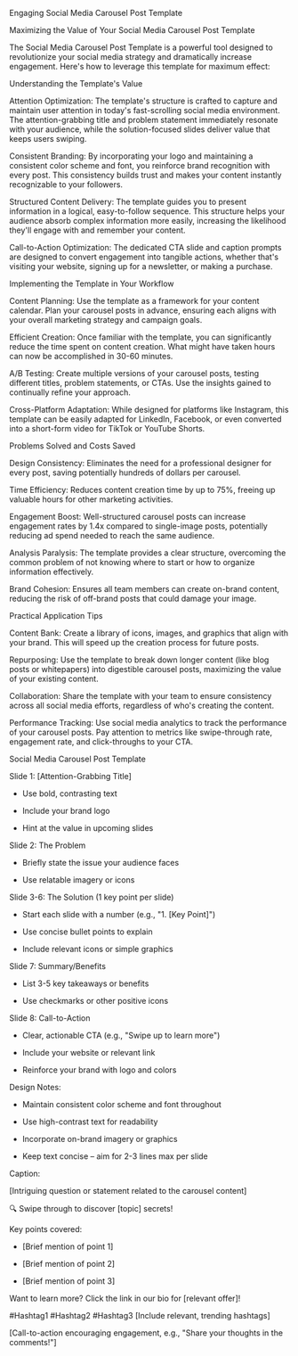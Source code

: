 Engaging Social Media Carousel Post Template


Maximizing the Value of Your Social Media Carousel Post Template


The Social Media Carousel Post Template is a powerful tool designed to revolutionize your social media strategy and dramatically increase engagement. Here's how to leverage this template for maximum effect:


Understanding the Template's Value


Attention Optimization: The template's structure is crafted to capture and maintain user attention in today's fast-scrolling social media environment. The attention-grabbing title and problem statement immediately resonate with your audience, while the solution-focused slides deliver value that keeps users swiping.


Consistent Branding: By incorporating your logo and maintaining a consistent color scheme and font, you reinforce brand recognition with every post. This consistency builds trust and makes your content instantly recognizable to your followers.


Structured Content Delivery: The template guides you to present information in a logical, easy-to-follow sequence. This structure helps your audience absorb complex information more easily, increasing the likelihood they'll engage with and remember your content.


Call-to-Action Optimization: The dedicated CTA slide and caption prompts are designed to convert engagement into tangible actions, whether that's visiting your website, signing up for a newsletter, or making a purchase.


Implementing the Template in Your Workflow


Content Planning: Use the template as a framework for your content calendar. Plan your carousel posts in advance, ensuring each aligns with your overall marketing strategy and campaign goals.


Efficient Creation: Once familiar with the template, you can significantly reduce the time spent on content creation. What might have taken hours can now be accomplished in 30-60 minutes.


A/B Testing: Create multiple versions of your carousel posts, testing different titles, problem statements, or CTAs. Use the insights gained to continually refine your approach.


Cross-Platform Adaptation: While designed for platforms like Instagram, this template can be easily adapted for LinkedIn, Facebook, or even converted into a short-form video for TikTok or YouTube Shorts.


Problems Solved and Costs Saved


Design Consistency: Eliminates the need for a professional designer for every post, saving potentially hundreds of dollars per carousel.


Time Efficiency: Reduces content creation time by up to 75%, freeing up valuable hours for other marketing activities.


Engagement Boost: Well-structured carousel posts can increase engagement rates by 1.4x compared to single-image posts, potentially reducing ad spend needed to reach the same audience.


Analysis Paralysis: The template provides a clear structure, overcoming the common problem of not knowing where to start or how to organize information effectively.


Brand Cohesion: Ensures all team members can create on-brand content, reducing the risk of off-brand posts that could damage your image.


Practical Application Tips


Content Bank: Create a library of icons, images, and graphics that align with your brand. This will speed up the creation process for future posts.


Repurposing: Use the template to break down longer content (like blog posts or whitepapers) into digestible carousel posts, maximizing the value of your existing content.


Collaboration: Share the template with your team to ensure consistency across all social media efforts, regardless of who's creating the content.


Performance Tracking: Use social media analytics to track the performance of your carousel posts. Pay attention to metrics like swipe-through rate, engagement rate, and click-throughs to your CTA.



Social Media Carousel Post Template


Slide 1: [Attention-Grabbing Title]


- Use bold, contrasting text


- Include your brand logo


- Hint at the value in upcoming slides



Slide 2: The Problem


- Briefly state the issue your audience faces


- Use relatable imagery or icons



Slide 3-6: The Solution (1 key point per slide)


- Start each slide with a number (e.g., "1. [Key Point]")


- Use concise bullet points to explain


- Include relevant icons or simple graphics



Slide 7: Summary/Benefits


- List 3-5 key takeaways or benefits


- Use checkmarks or other positive icons



Slide 8: Call-to-Action


- Clear, actionable CTA (e.g., "Swipe up to learn more")


- Include your website or relevant link


- Reinforce your brand with logo and colors



Design Notes:


- Maintain consistent color scheme and font throughout


- Use high-contrast text for readability


- Incorporate on-brand imagery or graphics


- Keep text concise – aim for 2-3 lines max per slide



Caption:


[Intriguing question or statement related to the carousel content]



🔍 Swipe through to discover [topic] secrets!



Key points covered:


- [Brief mention of point 1]


- [Brief mention of point 2]


- [Brief mention of point 3]



Want to learn more? Click the link in our bio for [relevant offer]!



#Hashtag1 #Hashtag2 #Hashtag3 [Include relevant, trending hashtags]



[Call-to-action encouraging engagement, e.g., "Share your thoughts in the comments!"]


